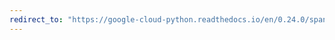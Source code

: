 ```yaml
---
redirect_to: "https://google-cloud-python.readthedocs.io/en/0.24.0/spanner-database-usage.html"
---
```

